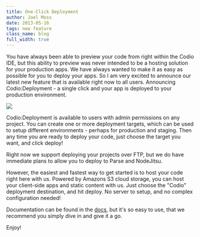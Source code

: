 ```yaml
---
title: One-Click Deployment
author: Joel Moss
date: 2013-05-16
tags: new feature
class_name: blog
full_width: true
---
```


You have always been able to preview your code from right within the Codio IDE, but this ability to preview was never intended to be a hosting solution for your production apps. We have always wanted to make it as easy as possible for you to deploy your apps. So I am very excited to announce our latest new feature that is available right now to all users. Announcing Codio:Deployment - a single click and your app is deployed to your production environment.

![](blog/deployment.gif)

Codio:Deployment is available to users with admin permissions on any project. You can create one or more deployment targets, which can be used to setup different environments - perhaps for production and staging. Then any time you are ready to deploy your code, just choose the target you want, and click deploy!

Right now we support deploying your projects over FTP, but we do have immediate plans to allow you to deploy to Parse and NodeJitsu.

However, the easiest and fastest way to get started is to host your code right here with us. Powered by Amazons S3 cloud storage, you can host your client-side apps and static content with us. Just choose the "Codio" deployment destination, and hit deploy. No server to setup, and no complex configuration needed!

Documentation can be found in the [docs](http://localhost:4567/docs/deployment/), but it's so easy to use, that we recommend you simply dive in and give it a go.

Enjoy!